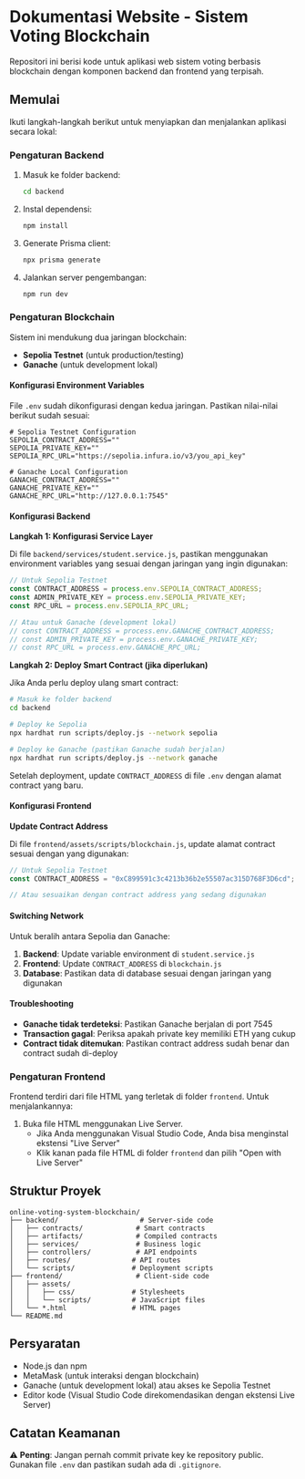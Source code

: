 # Dokumentasi Website - Sistem Voting Blockchain

Repositori ini berisi kode untuk aplikasi web sistem voting berbasis blockchain dengan komponen backend dan frontend yang terpisah.

## Memulai

Ikuti langkah-langkah berikut untuk menyiapkan dan menjalankan aplikasi secara lokal:

### Pengaturan Backend

1. Masuk ke folder backend:
   ```bash
   cd backend
   ```

2. Instal dependensi:
   ```bash
   npm install
   ```

3. Generate Prisma client:
   ```bash
   npx prisma generate
   ```

4. Jalankan server pengembangan:
   ```bash
   npm run dev
   ```

### Pengaturan Blockchain

Sistem ini mendukung dua jaringan blockchain:
- **Sepolia Testnet** (untuk production/testing)
- **Ganache** (untuk development lokal)

#### Konfigurasi Environment Variables

File `.env` sudah dikonfigurasi dengan kedua jaringan. Pastikan nilai-nilai berikut sudah sesuai:

```env
# Sepolia Testnet Configuration
SEPOLIA_CONTRACT_ADDRESS=""
SEPOLIA_PRIVATE_KEY=""
SEPOLIA_RPC_URL="https://sepolia.infura.io/v3/you_api_key"

# Ganache Local Configuration
GANACHE_CONTRACT_ADDRESS=""
GANACHE_PRIVATE_KEY=""
GANACHE_RPC_URL="http://127.0.0.1:7545"
```

#### Konfigurasi Backend

**Langkah 1: Konfigurasi Service Layer**

Di file `backend/services/student.service.js`, pastikan menggunakan environment variables yang sesuai dengan jaringan yang ingin digunakan:

```javascript
// Untuk Sepolia Testnet
const CONTRACT_ADDRESS = process.env.SEPOLIA_CONTRACT_ADDRESS;
const ADMIN_PRIVATE_KEY = process.env.SEPOLIA_PRIVATE_KEY;
const RPC_URL = process.env.SEPOLIA_RPC_URL;

// Atau untuk Ganache (development lokal)
// const CONTRACT_ADDRESS = process.env.GANACHE_CONTRACT_ADDRESS;
// const ADMIN_PRIVATE_KEY = process.env.GANACHE_PRIVATE_KEY;
// const RPC_URL = process.env.GANACHE_RPC_URL;
```

**Langkah 2: Deploy Smart Contract (jika diperlukan)**

Jika Anda perlu deploy ulang smart contract:

```bash
# Masuk ke folder backend
cd backend

# Deploy ke Sepolia
npx hardhat run scripts/deploy.js --network sepolia

# Deploy ke Ganache (pastikan Ganache sudah berjalan)
npx hardhat run scripts/deploy.js --network ganache
```

Setelah deployment, update `CONTRACT_ADDRESS` di file `.env` dengan alamat contract yang baru.

#### Konfigurasi Frontend

**Update Contract Address**

Di file `frontend/assets/scripts/blockchain.js`, update alamat contract sesuai dengan yang digunakan:

```javascript
// Untuk Sepolia Testnet
const CONTRACT_ADDRESS = "0xC899591c3c4213b36b2e55507ac315D768F3D6cd";

// Atau sesuaikan dengan contract address yang sedang digunakan
```

#### Switching Network

Untuk beralih antara Sepolia dan Ganache:

1. **Backend**: Update variable environment di `student.service.js`
2. **Frontend**: Update `CONTRACT_ADDRESS` di `blockchain.js`
3. **Database**: Pastikan data di database sesuai dengan jaringan yang digunakan

#### Troubleshooting

- **Ganache tidak terdeteksi**: Pastikan Ganache berjalan di port 7545
- **Transaction gagal**: Periksa apakah private key memiliki ETH yang cukup
- **Contract tidak ditemukan**: Pastikan contract address sudah benar dan contract sudah di-deploy

### Pengaturan Frontend

Frontend terdiri dari file HTML yang terletak di folder `frontend`. Untuk menjalankannya:

1. Buka file HTML menggunakan Live Server.
   - Jika Anda menggunakan Visual Studio Code, Anda bisa menginstal ekstensi "Live Server"
   - Klik kanan pada file HTML di folder `frontend` dan pilih "Open with Live Server"

## Struktur Proyek

```
online-voting-system-blockchain/
├── backend/                    # Server-side code
│   ├── contracts/             # Smart contracts
│   ├── artifacts/             # Compiled contracts
│   ├── services/              # Business logic
│   ├── controllers/           # API endpoints
│   ├── routes/               # API routes
│   └── scripts/              # Deployment scripts
├── frontend/                  # Client-side code
│   ├── assets/
│   │   ├── css/              # Stylesheets
│   │   └── scripts/          # JavaScript files
│   └── *.html                # HTML pages
└── README.md
```

## Persyaratan

- Node.js dan npm
- MetaMask (untuk interaksi dengan blockchain)
- Ganache (untuk development lokal) atau akses ke Sepolia Testnet
- Editor kode (Visual Studio Code direkomendasikan dengan ekstensi Live Server)

## Catatan Keamanan

⚠️ **Penting**: Jangan pernah commit private key ke repository public. Gunakan file `.env` dan pastikan sudah ada di `.gitignore`.
